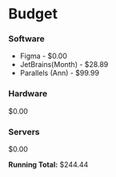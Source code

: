 
# Budget

### Software
* Figma - $0.00
* JetBrains(Month) - $28.89
* Parallels (Ann) - $99.99

### Hardware
$0.00

### Servers
$0.00

__Running Total:__ $244.44
